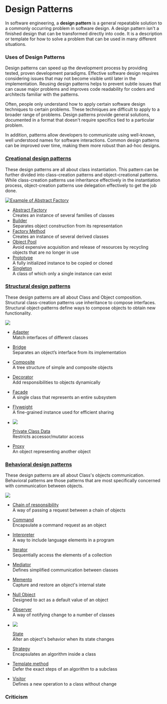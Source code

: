 # Design Patterns

In software engineering, a **design pattern** is a general repeatable solution to a commonly occurring problem in software design. A design pattern isn't a finished design that can be transformed directly into code. It is a description or template for how to solve a problem that can be used in many different situations.

### Uses of Design Patterns

Design patterns can speed up the development process by providing tested, proven development paradigms. Effective software design requires considering issues that may not become visible until later in the implementation. Reusing design patterns helps to prevent subtle issues that can cause major problems and improves code readability for coders and architects familiar with the patterns.

Often, people only understand how to apply certain software design techniques to certain problems. These techniques are difficult to apply to a broader range of problems. Design patterns provide general solutions, documented in a format that doesn't require specifics tied to a particular problem.

In addition, patterns allow developers to communicate using well-known, well understood names for software interactions. Common design patterns can be improved over time, making them more robust than ad-hoc designs.

### [Creational design patterns](https://sourcemaking.com/design_patterns/creational_patterns)

These design patterns are all about class instantiation. This pattern can be further divided into class-creation patterns and object-creational patterns. While class-creation patterns use inheritance effectively in the instantiation process, object-creation patterns use delegation effectively to get the job done.

[![Example of Abstract Factory](https://sourcemaking.com/files/v2/content/patterns/Abstract_Factory-preview.png)](https://sourcemaking.com/design_patterns/abstract_factory)

- [Abstract Factory](https://sourcemaking.com/design_patterns/abstract_factory "Provides a way to encapsulate a group of individual factories that have a common theme.")  
    Creates an instance of several families of classes
- [Builder](https://sourcemaking.com/design_patterns/builder "Separate the construction of a complex object from its representation so that the same construction process can create different representations.")  
    Separates object construction from its representation
- [Factory Method](https://sourcemaking.com/design_patterns/factory_method "Defines a separate method for creating the objects, which subclasses can then override to specify the derived type of product that will be created.")  
    Creates an instance of several derived classes
- [Object Pool](https://sourcemaking.com/design_patterns/object_pool "Avoid expensive acquisition and release of resources by recycling objects that are no longer in use")  
    Avoid expensive acquisition and release of resources by recycling objects that are no longer in use
- [Prototype](https://sourcemaking.com/design_patterns/prototype "Being cloned to produce new objects.")  
    A fully initialized instance to be copied or cloned
- [Singleton](https://sourcemaking.com/design_patterns/singleton "Restricts instantiation of a class to one object.")  
    A class of which only a single instance can exist

### [Structural design patterns](https://sourcemaking.com/design_patterns/structural_patterns)

These design patterns are all about Class and Object composition. Structural class-creation patterns use inheritance to compose interfaces. Structural object-patterns define ways to compose objects to obtain new functionality.

[![](https://sourcemaking.com/files/v2/content/patterns/Decorator-preview.png)](https://sourcemaking.com/design_patterns/decorator)

- [Adapter](https://sourcemaking.com/design_patterns/adapter "Adapts one interface for a class into one that a client expects.")  
    Match interfaces of different classes
- [Bridge](https://sourcemaking.com/design_patterns/bridge "Decouples an abstraction from its implementation so that the two can vary independently.")  
    Separates an object’s interface from its implementation
- [Composite](https://sourcemaking.com/design_patterns/composite "Designed as a composition of one-or-more similar objects, all exhibiting similar functionality.")  
    A tree structure of simple and composite objects
- [Decorator](https://sourcemaking.com/design_patterns/decorator "Allows new/additional behavior to be added to an existing method of an object dynamically.")  
    Add responsibilities to objects dynamically
- [Facade](https://sourcemaking.com/design_patterns/facade "Provides a simplified interface to a larger body of code.")  
    A single class that represents an entire subsystem
- [Flyweight](https://sourcemaking.com/design_patterns/flyweight "When many objects must be manipulated and these cannot afford to have extraneous data, flyweight is appropriate.")  
    A fine-grained instance used for efficient sharing
- [![](https://sourcemaking.com/files/v2/content/patterns/Proxy-preview.png)](https://sourcemaking.com/design_patterns/proxy)
    
    [Private Class Data](https://sourcemaking.com/design_patterns/private_class_data "Restricts accessor/mutator access")  
    Restricts accessor/mutator access
- [Proxy](https://sourcemaking.com/design_patterns/proxy "Class functioning as an interface to another thing.")  
    An object representing another object

### [Behavioral design patterns](https://sourcemaking.com/design_patterns/behavioral_patterns)

These design patterns are all about Class's objects communication. Behavioral patterns are those patterns that are most specifically concerned with communication between objects.

[![](https://sourcemaking.com/files/v2/content/patterns/Interpreter-preview.png)](https://sourcemaking.com/design_patterns/interpreter)

- [Chain of responsibility](https://sourcemaking.com/design_patterns/chain_of_responsibility "Source of command objects and a series of processing objects.")  
    A way of passing a request between a chain of objects
- [Command](https://sourcemaking.com/design_patterns/command "Objects are used to represent actions.")  
    Encapsulate a command request as an object
- [Interpreter](https://sourcemaking.com/design_patterns/interpreter "The basic idea is to implement a specialized computer language to rapidly solve a defined class of problems.")  
    A way to include language elements in a program
- [Iterator](https://sourcemaking.com/design_patterns/iterator "Used to access the elements of an aggregate object sequentially without exposing its underlying representation.")  
    Sequentially access the elements of a collection
- [Mediator](https://sourcemaking.com/design_patterns/mediator "Provides a unified interface to a set of interfaces in a subsystem.")  
    Defines simplified communication between classes
- [Memento](https://sourcemaking.com/design_patterns/memento "Provides the ability to restore an object to its previous state.")  
    Capture and restore an object's internal state
- [Null Object](https://sourcemaking.com/design_patterns/null_object "Designed to act as a default value of an object.")  
    Designed to act as a default value of an object
- [Observer](https://sourcemaking.com/design_patterns/observer "Observes the state of an object in a program.")  
    A way of notifying change to a number of classes
- [![](https://sourcemaking.com/files/v2/content/patterns/State-preview.png)](https://sourcemaking.com/design_patterns/state)
    
    [State](https://sourcemaking.com/design_patterns/state "Represent the state of an object.")  
    Alter an object's behavior when its state changes
- [Strategy](https://sourcemaking.com/design_patterns/strategy "Algorithms can be selected on-the-fly at runtime.")  
    Encapsulates an algorithm inside a class
- [Template method](https://sourcemaking.com/design_patterns/template_method "A template method defines the skeleton of an algorithm.")  
    Defer the exact steps of an algorithm to a subclass
- [Visitor](https://sourcemaking.com/design_patterns/visitor "A way of separating an algorithm from an object structure.")  
    Defines a new operation to a class without change

### Criticism